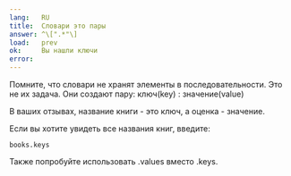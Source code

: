 ```yaml
---
lang:   RU
title:  Словари это пары
answer: ^\[".*"\]
load:   prev
ok:     Вы нашли ключи
error:  
---
```


Помните, что словари не хранят элементы в последовательности. Это не их задача.
Они создают пару: ключ(key) : значение(value) 

В ваших отзывах, название книги - это ключ, а оценка - значение.

Если вы хотите увидеть все названия книг, введите:

    books.keys

Также попробуйте использовать .values вместо .keys.
